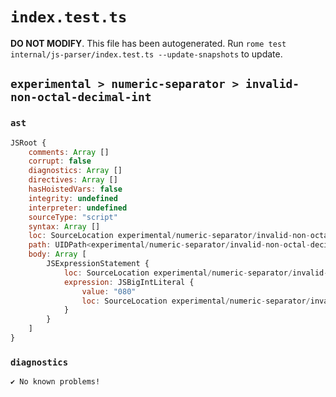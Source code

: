 # `index.test.ts`

**DO NOT MODIFY**. This file has been autogenerated. Run `rome test internal/js-parser/index.test.ts --update-snapshots` to update.

## `experimental > numeric-separator > invalid-non-octal-decimal-int`

### `ast`

```javascript
JSRoot {
	comments: Array []
	corrupt: false
	diagnostics: Array []
	directives: Array []
	hasHoistedVars: false
	integrity: undefined
	interpreter: undefined
	sourceType: "script"
	syntax: Array []
	loc: SourceLocation experimental/numeric-separator/invalid-non-octal-decimal-int/input.js 1:0-1:5
	path: UIDPath<experimental/numeric-separator/invalid-non-octal-decimal-int/input.js>
	body: Array [
		JSExpressionStatement {
			loc: SourceLocation experimental/numeric-separator/invalid-non-octal-decimal-int/input.js 1:0-1:5
			expression: JSBigIntLiteral {
				value: "080"
				loc: SourceLocation experimental/numeric-separator/invalid-non-octal-decimal-int/input.js 1:0-1:5
			}
		}
	]
}
```

### `diagnostics`

```
✔ No known problems!

```
